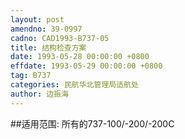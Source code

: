 ```yaml
---
layout: post
amendno: 39-0997
cadno: CAD1993-B737-05
title: 结构检查方案
date: 1993-05-28 00:00:00 +0800
effdate: 1993-05-29 00:00:00 +0800
tag: B737
categories: 民航华北管理局适航处
author: 边振海
---
```


##适用范围:
所有的737-100/-200/-200C

